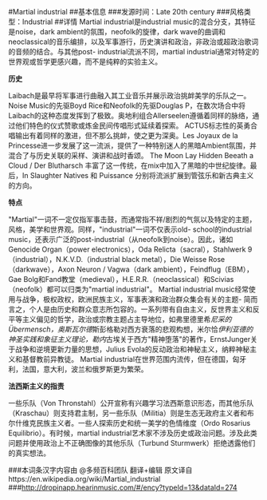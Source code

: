 #Martial industrial
##基本信息
###发源时间：Late 20th century
###风格类型：Industrial
##详情
Martial industrial是industrial music的混合分支，其特征是noise，dark
ambient的氛围，neofolk的旋律，dark
wave的曲调和neoclassical的音乐编排，以及军事游行，历史演讲和政治，非政治或超政治歌词的音频的结合。与其他post-
industrial流派不同，martial industrial通常对特定的世界观或哲学更感兴趣，而不是纯粹的实验主义。



**历史**

Laibach是最早将军事进行曲融入其工业音乐并展示政治挑衅美学的乐队之一。 Noise Music的先驱Boyd
Rice和Neofolk的先驱Douglas
P，在数次场合中将Laibach的这种态度发挥到了极致。奥地利组合Allerseelen遵循着同样的脉络，通过他们特色的仪式赞歌或炼金民间传唱形式延续着探索。
ACTUS标志性的英勇合唱输出有着同样的激进，但不那么挑衅，使之更为深奥。Les Joyaux de la
Princesse进一步发展了这一流派，提供了一种特别迷人的黑暗Ambient氛围，并混合了与历史关联的采样、演讲和战时香颂。 The Moon Lay
Hidden Beeath a Cloud / Der Blutharsch 丰富了这一传统，在mix中加入了黑暗的中世纪旋律。最后，In
Slaughter Natives 和 Puissance 分别将流派扩展到管弦乐和新古典主义的方向。



**特点**

"Martial"一词不一定仅指军事击鼓，而通常指不祥/剧烈的气氛以及特定的主题，风格，美学和世界观。同样，"industrial"一词不仅表示old-
school的industrial music，还表示广泛的post-industrial（从neofolk到noise）。因此，诸如Genocide
Organ（power electronics），Oda Relicta（sacral），Stahlwerk
9（industrial），N.K.V.D.（industrial black metal），Die Weisse Rose（darkwave），Axon
Neuron / Vagwa（dark ambient），Feindflug（EBM），Gae
Bolg和Fand教堂（medieval），H.E.R.R.（neoclassical）和Scivias（neofolk）都可以归类为"martial
industrial"。 Martial industrial music经常使用与战争，极权政权，欧洲民族主义，军事表演和政治群众集会有关的主题-
简而言之，个人是由历史和群众意志所包容的。一系列带有自由主义，反世界主义和反平等主义偏见的哲学，政治或宗教主题占主导地位，如弗里德里希*尼采的Übermensch，奥斯瓦尔德*斯彭格勒对西方衰落的悲观构想，米尔恰*伊利亚德的神圣实践和象征主义理论，勒内*古埃关于西方"精神堕落"的著作，ErnstJunger关于战争和逆境更新力量的思想，Julius
Evola的反动政治和神秘主义，纳粹神秘主义和基督教前异教徒。 Martial
industrial在世界范围内流传，但在德国，匈牙利，法国，意大利，波兰和俄罗斯更为繁荣。



**法西斯主义的指责**

一些乐队（Von
Thronstahl）公开宣称有兴趣学习法西斯意识形态，而其他乐队（Kraschau）则支持君主制，另一些乐队（Militia）则是生态无政府主义者和布尔什维克民族主义者。一些人探索历史和统一美学的色情维度（Ordo
Rosarius Equilibrio）。有时候，martial
industrial艺术家不涉及历史或政治问题。涉及此类问题并使用政治上不正确图像的其他乐队（Turbund Sturmwerk）拒绝透露他们的真实想法。

###本词条汉字内容由 @多频百科团队 翻译+编辑
原文译自https://en.wikipedia.org/wiki/Martial_industrial
###http://dropinapp.hearinmusic.com/#/ency?typeId=13&dataId=274
